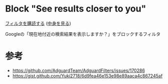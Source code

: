 # Block "See results closer to you"

[フィルタを購読する](https://subscribe.adblockplus.org?location=https%3A%2F%2Fraw.githubusercontent.com%2Fhalpas%2FBlock-See-results-closer-to-you%2Frefs%2Fheads%2Fmain%2FBlock-See-results-closer-to-you.txt&amp;title=Block%20%22See%20results%20closer%20to%20you%22) ([中身を見る](https://raw.githubusercontent.com/halpas/Block-See-results-closer-to-you/refs/heads/main/Block-See-results-closer-to-you.txt))

Googleの「現在地付近の検索結果を表示しますか？」をブロックするフィルタ

# 参考

 - https://github.com/AdguardTeam/AdguardFilters/issues/170286
 - https://gist.github.com/Yuki2718/6d9fea46e153e98e89aaca4c867245af
